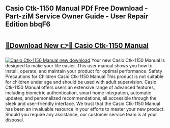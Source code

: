 ## Casio Ctk-1150 Manual PDf Free Download - Part-ziM Service Owner Guide - User Repair Edition bbqF6

# <h2><a href="http://cf22379.oget.top/?id=Casio+Ctk-1150+Manual">🔗Download New 👉🔴 Casio Ctk-1150 Manual</a></h2>

[![Casio Ctk-1150 Manual new download](https://i.imgur.com/5g1atiW.png)](http://cf22379.oget.top/?id=Casio+Ctk-1150+Manual)
Your new Casio Ctk-1150 Manual is designed to make your life easier. This user manual shows you how to install, operate, and maintain your product for optimal performance. Safety Precautions for Children Casio Ctk-1150 Manual This product is not suitable for children under age and should be used with adult supervision. Casio Ctk-1150 Manual offers users an extensive range of advanced features, including biometric authentication, smart home integration, automatic updates, and personalized recommendations, all accessible through the sleek and user-friendly interface. We trust that the Casio Ctk-1150 Manual has been an invaluable resource in your efforts to master your new product. Should you require any assistance, our customer service team is at your disposal.
